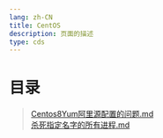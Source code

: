 ```yaml
---
lang: zh-CN  
title: CentOS  
description: 页面的描述  
type: cds  
---
```



# 目录

> [Centos8Yum阿里源配置的问题.md](Centos8Yum阿里源配置的问题.md)  
> [杀死指定名字的所有进程.md](杀死指定名字的所有进程.md)  


<Comment></Comment>